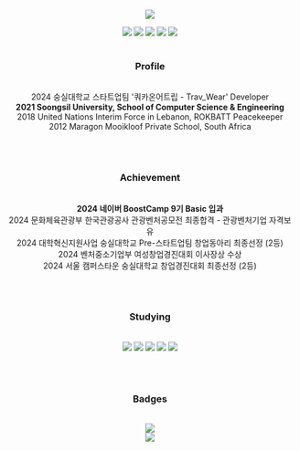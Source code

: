 ###
<div align="center">
  
  <img src="https://capsule-render.vercel.app/api?type=venom&color=gradient&height=300&section=header&text=Forest%20Lee&fontSize=70&animation=fadeIn&fontColor=F1F0EF" />
  
  <a href="https://www.instagram.com/around.forest/" target="_blank"><img src="https://img.shields.io/badge/around.forest-E4405F?style=flat&logo=instagram&logoColor=FFFFFF"/></a> <!-- https://simpleicons.org -->
  <a href="https://blog.naver.com/around_forest" target="_blank"><img src="https://img.shields.io/badge/kleedo19@naver.com-03C75A?style=flat&logo=naver&logoColor=FFFFFF"/></a>
  <a href="https://velog.io/@around-forest" target="_blank"><img src="https://img.shields.io/badge/around-forest-20C997?style=flat&logo=velog&logoColor=FFFFFF"/></a>
  <a href="https://solved.ac/profile/around_forest" target="_blank"><img src="http://mazassumnida.wtf/api/mini/generate_badge?boj=around_forest"/></a>
  <a href="https://hits.seeyoufarm.com"><img src="https://hits.seeyoufarm.com/api/count/incr/badge.svg?url=https%3A%2F%2Fgithub.com%2Faround-forest&count_bg=%2379C83D&title_bg=%23555555&icon=&icon_color=%23E7E7E7&title=hits&edge_flat=false"/></a>
  </br></br>
  
  <h3>Profile</h3></br>
  2024 숭실대학교 스타트업팀 '쿼카온어트립 - Trav_Wear' Developer</br>
  <b>2021 Soongsil University, School of Computer Science & Engineering</b></br>
  2018 United Nations Interim Force in Lebanon, ROKBATT Peacekeeper</br>
  2012 Maragon Mooikloof Private School, South Africa</br>

  </br></br>
  
  <h3>Achievement</h3></br>
  <b>2024 네이버 BoostCamp 9기 Basic 입과</b></br>
  2024 문화체육관광부 한국관광공사 관광벤처공모전 최종합격 - 관광벤처기업 자격보유</br>
  2024 대학혁신지원사업 숭실대학교 Pre-스타트업팀 창업동아리 최종선정 (2등)</br>
  2024 벤처중소기업부 여성창업경진대회 이사장상 수상</br>
  2024 서울 캠퍼스타운 숭실대학교 창업경진대회 최종선정 (2등)</br>

  </br></br>

  <h3>Studying</h3></br>
  <img src="https://img.shields.io/badge/C-A8B9CC?style=flat&logo=c&logoColor=FFFFFF"/></a>
  <img src="https://img.shields.io/badge/C++-00599C?style=flat&logo=cplusplus&logoColor=FFFFFF"/></a>
  <img src="https://img.shields.io/badge/MySQL-4479A1?style=flat&logo=mysql&logoColor=FFFFFF"/></a>
  <img src="https://img.shields.io/badge/Swift-F05138?style=flat&logo=Swift&logoColor=FFFFFF"/></a>
  <img src="https://img.shields.io/badge/iOS-000000?style=flat&logo=ios&logoColor=FFFFFF"/></a>
  
  </br></br>
  
  <h3>Badges</h3></br>
  <a href="https://github.com/ryo-ma/github-profile-trophy" target="_blank"><img src="https://github-profile-trophy.vercel.app/?username=around-forest&theme=onedark&no-bg=true&no-frame=true&rank=-?&column=-1"/></a></br>
  <a href="https://solved.ac/profile/around_forest"><img src="https://github-readme-solvedac-hyp3rflow.vercel.app/api/?handle=around_forest"></a>
  <!-- Baekjoon badge
  <a href="https://solved.ac/profile/around_forest" target="_blank"><img src="http://mazassumnida.wtf/api/v2/generate_badge?boj=around_forest"/></a>
  <a href="https://solved.ac/profile/around_forest"><img src="https://github-readme-solvedac-hyp3rflow.vercel.app/api/?handle=around_forest"></a>
  -->

</div>
